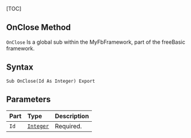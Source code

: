 [TOC]
## OnClose Method

`OnClose` Is a global sub within the MyFbFramework, part of the freeBasic framework.
## Syntax

```freeBasic
Sub OnClose(Id As Integer) Export
```

## Parameters

|Part|Type|Description|
| :------------ | :------------ | :------------ |
|`Id`|[`Integer`]("https://www.freebasic.net/wiki/KeyPgInteger")|Required.|
